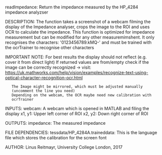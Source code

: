  readImpedance: Return the impedance measured by the HP_4284 impedance
 analyzser

 DESCRIPTION:
       The function takes a screenshot of a webcam filming the display of
       the Impedance analyser, crops the image to the ROI and uses OCR to
       calculate the impedance.
       This function is optimized for impedance measurement but can be
       modified for any other measuremimshent. It only recognises the
       characters: '0123456789.kMQ-' and must be trained with the 
       ocrTrainer to recognise other characters

 IMPORTANT NOTE:
       For best results the display should not reflect (e.g. cover it from
       direct light)
       If returned values are from/empty check if the image can be 
       correctly recognized -> visit: https://uk.mathworks.com/help/vision/examples/recognize-text-using-optical-character-recognition-ocr.html
	   
       The Image might be mirrored, which must be adjusted manually
       (uncomment the line you need)
       Depending on the webcam, the OCR maybe need new calibration with
       ocrTrainer

 INPUTS:
       webcam: A webcam which is opened in MATLAB and filing the display
       x1, y1: Upper left corner of ROI
       x2, y2: Down right corner of ROI
        
 OUTPUTS:
       impedance: The measured impedance

 FILE DEPENDENCIES:
       tessdata/HP_4284A.traineddata: This is the language file which
       stores the calibration for the screen font

 AUTHOR:
       Linus Reitmayr, University College London, 2017  
